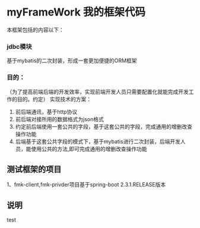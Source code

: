 # myFrameWork 我的框架代码

本框架包括的内容以下：
### jdbc模块
基于mybatis的二次封装，形成一套更加便捷的ORM框架
### 目的：
（为了提高前端后端的开发效率，实现前端开发人员只需要配置化就能完成开发工作的目的。约定）
实现技术的方案：
1. 前后端通讯，基于http协议
2. 前后端对接所用的数据格式为json格式
3. 约定前后端使用一套公共的字段，基于这套公共的字段，完成通用的增删改查操作功能
4. 后端基于这套公共字段的模式下，基于mybatis进行二次封装，后端开发人员，能使用公共的方法,即可完成通用的增删改查操作功能


## 测试框架的项目
1、fmk-client,fmk-privder项目基于spring-boot 2.3.1.RELEASE版本

## 说明
test
